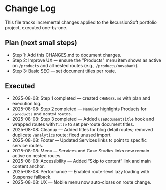 # Change Log

This file tracks incremental changes applied to the RecursionSoft portfolio project, executed one-by-one.

## Plan (next small steps)

- Step 1: Add this CHANGES.md to document changes.
- Step 2: Improve UX — ensure the "Products" menu item shows as active on `/products` and all nested routes (e.g., `/products/novabank`).
- Step 3: Basic SEO — set document titles per route.

## Executed

- 2025-08-08: Step 1 completed — created `CHANGES.md` with plan and execution log.
- 2025-08-08: Step 2 completed — `MenuBar` highlights Products for `/products` and nested routes.
- 2025-08-08: Step 3 completed — Added `useDocumentTitle` hook and wrapped routes with `Title` to set per-route document titles.
- 2025-08-08: Cleanup — Added titles for blog detail routes; removed duplicate `/analytics` route; fixed unused import.
- 2025-08-08: Footer — Updated Services links to point to specific service routes.
- 2025-08-08: Menu — Services and Case Studies links now remain active on nested routes.
- 2025-08-08: Accessibility — Added “Skip to content” link and main content anchor.
- 2025-08-08: Performance — Enabled route-level lazy loading with Suspense fallback.
- 2025-08-08: UX — Mobile menu now auto-closes on route change.
